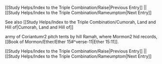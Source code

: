 [[Study Helps/Index to the Triple Combination/Raise|Previous Entry]]  ||  [[Study Helps/Index to the Triple Combination/Rameumptom|Next Entry]]

 See also [[Study Helps/Index to the Triple Combination/Cumorah, Land and Hill of|Cumorah, Land and Hill of]]

 army of Coriantumr2 pitch tents by hill Ramah, where Mormon2 hid records, [[Book of Mormon/Ether/Ether 15#^verse-11|Ether 15:11]].

[[Study Helps/Index to the Triple Combination/Raise|Previous Entry]]  ||  [[Study Helps/Index to the Triple Combination/Rameumptom|Next Entry]]